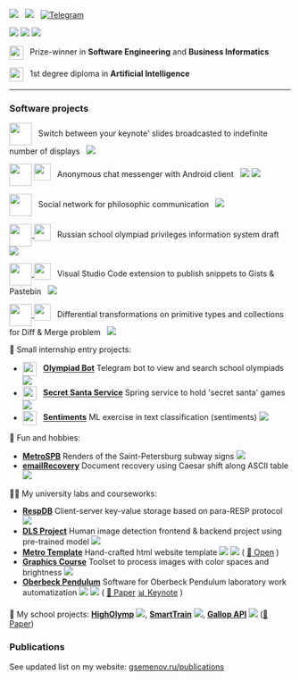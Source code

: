 ![](https://img.shields.io/badge/Georgii%20Semenov-364968?&style=for-the-badge&color=364968) &nbsp;
[![](https://img.shields.io/badge/gsemenov.ru-fddf97?&style=for-the-badge&labelColor=364968)](https://www.gsemenov.ru)
&nbsp;
[![Telegram](https://img.shields.io/badge/Telegram-2CA5E0?style=for-the-badge&logo=telegram&logoColor=white)](https://t.me/GVSemenov)

![](https://img.shields.io/badge/-ITMO%20University-informational)
![](https://img.shields.io/badge/-Institute%20of%20System%20Programming%20RAS-informational)
![](https://img.shields.io/badge/-Samsung%20IT%20School%20@%20Anichkov%20Lyceum-informational)

<img align="center" height= "25" src="https://img.shields.io/badge/%D0%AF%20%E2%80%94%20%D0%9F%D1%80%D0%BE%D1%84%D0%B5%D1%81%D1%81%D0%B8%D0%BE%D0%BD%D0%B0%D0%BB-634ea2?style=for-the-badge&logoColor=white"> &nbsp; Prize-winner in **Software Engineering** and **Business Informatics**

<img align="center" height= "25" src="https://img.shields.io/badge/Deep%20Learning%20School%20@MIPT-020941?style=for-the-badge&logoColor=fcdb00"> &nbsp; 1st degree diploma in **Artificial Intelligence**

<hr>

### Software projects

<a href="https://github.com/gvsem/kliker"><img align="center" height="40" src="https://img.shields.io/badge/kliker-FF5733?&style=for-the-badge"></a> &nbsp; Switch between your keynote' slides broadcasted to indefinite number of displays &nbsp; ![](https://img.shields.io/badge/-java-orange)

<a href="https://github.com/gvsem/fonar-server"><img align="center" height="40" src="https://img.shields.io/badge/fonar%20messenger-364968?&style=for-the-badge"></a>&nbsp;<a href="https://github.com/gvsem/fonar-android"><img align="top" height="30" src="https://img.shields.io/badge/android%20client-fddf97?&style=for-the-badge"></a> 
&nbsp; Anonymous chat messenger with Android client &nbsp; ![](https://img.shields.io/badge/-java-orange) ![](https://img.shields.io/badge/-android-green)

<a href="https://github.com/gvsem/fonar"><img align="center" height="40" src="https://img.shields.io/badge/fonar-364968?&style=for-the-badge"></a> &nbsp; Social network for philosophic communication &nbsp; ![](https://img.shields.io/badge/-typescript-yellowgreen)

<a href="https://github.com/gvsem/OlympiadAPI"><img align="center" height="40" src="https://img.shields.io/badge/olympiad%20api-364968?&style=for-the-badge"></a><a href="https://mrgeorgeous.github.io/OlympiadAPI/data/site/">&nbsp;<img align="top" height="30" src="https://img.shields.io/badge/demo-fddf97?&style=for-the-badge"></a> &nbsp; Russian school olympiad privileges information system draft &nbsp; ![](https://img.shields.io/badge/-python-blue)

<a href="https://github.com/gvsem/gistify"><img align="center" height="40" src="https://img.shields.io/badge/gistify-154a99?&style=for-the-badge"></a><a href="https://marketplace.visualstudio.com/items?itemName=GistifyAB.gistify">&nbsp;<img align="top" height="30" src="https://img.shields.io/badge/Download-0078d7.svg?style=for-the-badge&logo=visual-studio-code&logoColor=white"></a> &nbsp; Visual Studio Code extension to publish snippets to Gists & Pastebin &nbsp; ![](https://img.shields.io/badge/-typescript-yellowgreen)

<a href="https://github.com/gvsem/Deltas"><img align="center" height="40" src="https://img.shields.io/badge/deltas-90EE90?&style=for-the-badge"></a><a href="https://drive.google.com/file/d/1sBp_dfrh9gAiBL4tyk1blLVHW2QA2H-q/view?usp=sharing">&nbsp;<img align="top" height="30" src="https://img.shields.io/badge/Paper-dddddd.svg?style=for-the-badge"></a> &nbsp; Differential transformations on primitive types and collections for Diff & Merge problem &nbsp; ![](https://img.shields.io/badge/-cpp-brightgreen)

🍪 Small internship entry projects:
* <img align="center" height= "25" src="https://img.shields.io/badge/JetBrains-black?&style=for-the-badge&labelColor=white"> &nbsp; [**Olympiad Bot**](https://github.com/gvsem/olympiad-bot) Telegram bot to view and search school olympiads ![](https://img.shields.io/badge/-java-orange)
* <img align="center" height= "25" src="https://img.shields.io/badge/%D0%AF%20%E2%80%94%20%D0%9F%D1%80%D0%BE%D1%84%D0%B5%D1%81%D1%81%D0%B8%D0%BE%D0%BD%D0%B0%D0%BB-634ea2?style=for-the-badge&logoColor=white"> &nbsp; [**Secret Santa Service**](https://github.com/gvsem/profi-se2023) Spring service to hold 'secret santa' games ![](https://img.shields.io/badge/-java-orange)
* <img align="center" height= "25" src="https://img.shields.io/badge/JetBrains-black?&style=for-the-badge&labelColor=white"> &nbsp; [**Sentiments**](https://github.com/gvsem/jb-sentiments) ML exercise in text classification (sentiments) ![](https://img.shields.io/badge/-python-blue)

🤡 Fun and hobbies:
  * [**MetroSPB**](https://github.com/gvsem/MetroSPB) Renders of the Saint-Petersburg subway signs ![](https://img.shields.io/badge/-python-blue)
  * [**emailRecovery**](https://github.com/gvsem/emailRecovery) Document recovery using Caesar shift along ASCII table ![](https://img.shields.io/badge/-python-blue)

👨‍🎓 My university labs and courseworks:
  * [**RespDB**](https://github.com/gvsem/RespDB) Client-server key-value storage based on para-RESP protocol ![](https://img.shields.io/badge/-java-orange)
  * [**DLS Project**](https://github.com/gvsem/DLSProject) Human image detection frontend & backend project using pre-trained model ![](https://img.shields.io/badge/-python-blue)
  * [**Metro Template**](https://github.com/gvsem/WebProgramming) Hand-crafted html website template ![](https://img.shields.io/badge/-html-lightgrey) ![](https://img.shields.io/badge/-jekyll-yellowgreen) ( [:eyes: Open](https://gvsem.github.io/WebProgramming/) )
  * [**Graphics Course**](https://github.com/gvsem/ComputerGeometryAndGraphics) Toolset to process images with color spaces and brightness ![](https://img.shields.io/badge/-cpp-brightgreen)
  * [**Oberbeck Pendulum**](https://github.com/gvsem/OberbeckPendulum) Software for Oberbeck Pendulum laboratory work automatization ![](https://img.shields.io/badge/-c-brightgreen) ![](https://img.shields.io/badge/-python-blue) ( [:page_with_curl: Paper](https://github.com/gvsem/OberbeckPendulum/blob/master/Article.pdf) [:bar_chart: Keynote](https://github.com/gvsem/OberbeckPendulum/blob/master/Presentation.pdf) )
  
🏫 My school projects: [**HighOlymp**](https://github.com/gvsem/higholymp) ![](https://img.shields.io/badge/-php-blueviolet), [**SmartTrain**](https://github.com/gvsem/SmartTrain) ![](https://img.shields.io/badge/-php-blueviolet), [**Gallop API**](https://github.com/gvsem/Gallop) ![](https://img.shields.io/badge/-php-blueviolet) ([:page_with_curl: Paper](https://drive.google.com/file/d/1g6an_21HzA2iVZaYmE34pPz_C8SNvBL0/view?usp=sharing))

### Publications

See updated list on my website: [gsemenov.ru/publications](https://www.gsemenov.ru/publications)

